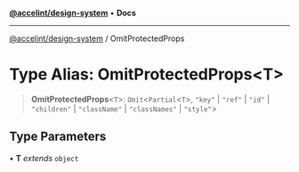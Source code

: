 [**@accelint/design-system**](../README.md) • **Docs**

***

[@accelint/design-system](../README.md) / OmitProtectedProps

# Type Alias: OmitProtectedProps\<T\>

> **OmitProtectedProps**\<`T`\>: `Omit`\<`Partial`\<`T`\>, `"key"` \| `"ref"` \| `"id"` \| `"children"` \| `"className"` \| `"classNames"` \| `"style"`\>

## Type Parameters

• **T** *extends* `object`
